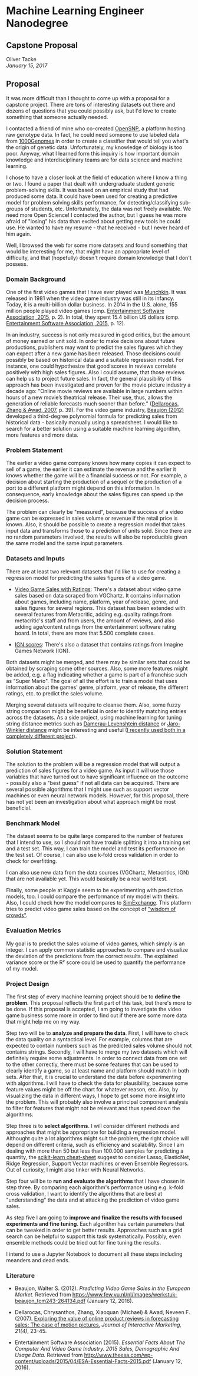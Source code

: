 # Machine Learning Engineer Nanodegree
## Capstone Proposal
Oliver Tacke  
_January 15, 2017_

## Proposal
It was more difficult than I thought to come up with a proposal for a capstone project. There are tons of interesting datasets out there and dozens of questions that you could possibly ask, but I'd love to create something that someone actually needed.

I contacted a friend of mine who co-created [OpenSNP](https://opensnp.org), a platform hosting raw genotype data. In fact, he could need someone to use labeled data from [1000Genomes](http://www.internationalgenome.org) in order to create a classifier that would tell you what's the origin of genetic data. Unfortunately, my knowledge of biology is too poor. Anyway, what I learned form this inquiry is how important domain knowledge and interdisciplinary teams are for data science and machine learning.

I chose to have a closer look at the field of education where I know a thing or two. I found a paper that dealt with undergraduate student generic problem-solving skills. It was based on an empirical study that had produced some data. It could have been used for creating a predictive model for problem solving skills performance, for detecting/classifying sub-groups of students, etc. Unfortunately, the data was not freely available. We need more Open Science! I contacted the author, but I guess he was more afraid of "losing" his data than excited about getting new tools he could use. He wanted to have my resume - that he received - but I never heard of him again.

Well, I browsed the web for some more datasets and found something that would be interesting for me, that might have an appropriate level of difficulty, and that (hopefully) doesn't require domain knowledge that I don't possess.

### Domain Background
One of the first video games that I have ever played was [Munchkin](https://en.wikipedia.org/wiki/Munchkin_(video_game)). It was released in 1981 when the video game industry was still in its infancy. Today, it is a multi-billion dollar business. In 2014 in the U.S. alone, 155 million people played video games (cmp. [Entertainment Software Association, 2015](http://www.theesa.com/wp-content/uploads/2015/04/ESA-Essential-Facts-2015.pdf), p. 2). In total, they spent 15.4 billion US dollars (cmp. [Entertainment Software Association, 2015](http://www.theesa.com/wp-content/uploads/2015/04/ESA-Essential-Facts-2015.pdf), p. 12).

In an industry, success is not only measured in good critics, but the amount of money earned or unit sold. In order to make decisions about future productions, publishers may want to predict the sales figures which they can expect after a new game has been released. Those decisions could possibly be based on historical data and a suitable regression model. For instance, one could hypothesize that good scores in reviews correlate positively with high sales figures. Also I could assume, that those reviews can help us to project future sales. In fact, the general plausibility of this approach has been investigated and proven for the movie picture industry a decade ago: "Online movie reviews are available in large numbers within hours of a new movie’s theatrical release. Their use, thus, allows the generation of reliable forecasts much sooner than before." ([Dellarocas, Zhang & Awad, 2007](http://onlinelibrary.wiley.com/doi/10.1002/dir.20087/abstract), p. 39). For the video game industry, [Beaujon (2012)](https://www.few.vu.nl/nl/Images/werkstuk-beaujon_tcm243-264134.pdf) developed a third-degree polynomial formula for predicting sales from historical data - basically manually using a spreadsheet. I would like to search for a better solution using a suitable machine learning algorithm, more features and more data.

### Problem Statement
The earlier a video game company knows how many copies it can expect to sell of a game, the earlier it can estimate the revenue and the earlier it knows whether the game will be a financial success or not. For example, a decision about starting the production of a sequel or the production of a port to a different platform might depend on this information. In consequence, early knowledge about the sales figures can speed up the decision process.

The problem can clearly be "measured", because the success of a video game can be expressed in sales volume or revenue if the retail price is known. Also, it should be possible to create a regression model that takes input data and transforms those to a prediction of units sold. Since there are no random parameters involved, the results will also be reproducible given the same model and the same input parameters.

### Datasets and Inputs
There are at least two relevant datasets that I'd like to use for creating a regression model for predicting the sales figures of a video game.

- [Video Game Sales with Ratings](https://www.kaggle.com/rush4ratio/video-game-sales-with-ratings):
There's a dataset about video game sales based on data scraped from VGChartz. It contains information about games, including name, platform, year of release, genre, and sales figures for several regions. This dataset has been extended with several features from Metacritic, adding e.g. quality ratings from metacritic's staff and from users, the amount of reviews, and also adding age/content ratings from the entertainment software rating board. In total, there are more that 5.500 complete cases.

- [IGN scores](https://www.kaggle.com/egrinstein/20-years-of-games/discussion):
There's also a dataset that contains ratings from Imagine Games Network (IGN).

Both datasets might be merged, and there may be similar sets that could be obtained by scraping some other sources. Also, some more features might be added, e.g. a flag indicating whether a game is part of a franchise such as "Super Mario". The goal of all the effort is to train a model that uses information about the games' genre, platform, year of release, the different ratings, etc. to predict the sales volume.

Merging several datasets will require to cleanse them. Also, some fuzzy string comparison might be beneficial in order to identify matching entries across the datasets. As a side project, using machine learning for tuning string distance metrics such as [Damerau-Levenshtein distance](https://en.wikipedia.org/wiki/Damerau–Levenshtein_distance) or [Jaro-Winkler distance](https://en.wikipedia.org/wiki/Jaro%E2%80%93Winkler_distance) might be interesting and useful ([I recently used both in a completely different project](https://h5p.org/node/40692)).

### Solution Statement
The solution to the problem will be a regression model that will output a prediction of sales figures for a video game. As input it will use those variables that have turned out to have significant influence on the outcome - possibly also a "best guess" if not all data can be acquired. There are several possible algorithms that I might use such as support vector machines or even neural network models. However, for this proposal, there has not yet been an investigation about what approach might be most beneficial.

### Benchmark Model
The dataset seems to be quite large compared to the number of features that I intend to use, so I should not have trouble splitting it into a training set and a test set. This way, I can train the model and test its performance on the test set. Of course, I can also use k-fold cross validation in order to check for overfitting.

I can also use new data from the data sources (VGChartz, Metacritics, IGN) that are not available yet. This would basically be a real world test.

Finally, some people at Kaggle seem to be experimenting with prediction models, too. I could compare the performance of my model with theirs. Also, I could check how the model compares to [SimExchange](http://www.simexchange.com/). This platform tries to predict video game sales based on the concept of ["wisdom of crowds"](https://en.wikipedia.org/wiki/The_Wisdom_of_Crowds).

### Evaluation Metrics
My goal is to predict the sales volume of video games, which simply is an integer. I can apply common statistic approaches to compare and visualize the deviation of the predictions from the correct results. The explained variance score or the R² score could be used to quantify the performance of my model.

### Project Design
The first step of every machine learning project should be to **define the problem**. This proposal reflects the first part of this task, but there's more to be done. If this proposal is accepted, I am going to investigate the video game business some more in order to find out if there are some more data that might help me on my way.

Step two will be to **analyze and prepare the data**. First, I will have to check the data quality on a syntactical level. For example, columns that are expected to contain numbers such as the predicted sales volume should not contains strings. Secondly, I will have to merge my two datasets which will definitely require some adjustments. In order to connect data from one set to the other correctly, there must be some features that can be used to clearly identify a game, so at least name and platform should match in both sets. After that, it is crucial to understand the data before experimenting with algorithms. I will have to check the data for plausibility, because some feature values might be off the chart for whatever reason, etc. Also, by visualizing the data in different ways, I hope to get some more insight into the problem. This will probably also involve a principal component analysis to filter for features that might not be relevant and thus speed down the algorithms.

Step three is to **select algorithms**. I will consider different methods and approaches that might be appropriate for building a regression model. Althought quite a lot algorithms might suit the problem, the right choice will depend on different criteria, such as efficiency and scalability. Since I am dealing with more than 50 but less than 100.000 samples for predicting a quantity, the [scikit-learn cheat-sheet](http://scikit-learn.org/stable/tutorial/machine_learning_map/) suggest to consider Lasso, ElasticNet, Ridge Regression, Support Vector machines or even Ensemble Regressors. Out of curiosity, I might also tinker with Neural Networks.

Step four will be to **run and evaluate the algorithms** that I have chosen in step three. By comparing each algorithm's performance using e.g. k-fold cross validation, I want to identify the algorithms that are best at "understanding" the data and at attacking the prediction of video game sales.

As step five I am going to **improve and finalize the results with focused experiments and fine tuning**. Each algorithm has certain parameters that can be tweaked in order to get better results. Approaches such as a grid search can be helpful to support this task systematically. Possibly, even ensemble methods could be tried out for fine tuning the results.

I intend to use a Jupyter Notebook to document all these steps including meanders and dead ends.

### Literature
* Beaujon, Walter S. (2012). _Predicting Video Game Sales in the European Market._ Retrieved from https://www.few.vu.nl/nl/Images/werkstuk-beaujon_tcm243-264134.pdf (January 12, 2016).

* Dellarocas, Chrysanthos, Zhang, Xiaoquan (Michael) & Awad, Neveen F. (2007). [Exploring the value of online product reviews in forecasting sales: The case of motion pictures.](http://onlinelibrary.wiley.com/doi/10.1002/dir.20087/abstract) _Journal of Interactive Marketing, 21(4)_, 23-45.

* Entertainment Software Association (2015). _Essential Facts About The Computer And Video Game Industry. 2015 Sales, Demographic And Usage Data._ Retrieved from http://www.theesa.com/wp-content/uploads/2015/04/ESA-Essential-Facts-2015.pdf (January 12, 2016).

